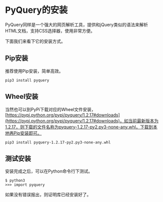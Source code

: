 # PyQuery的安装

PyQuery同样是一个强大的网页解析工具，提供和jQuery类似的语法来解析HTML文档，支持CSS选择器，使用非常方便。

下面我们来看下它的安装方式。

## Pip安装

推荐使用Pip安装，简单高效。

```
pip3 install pyquery
```

## Wheel安装

当然也可以到PyPi下载对应的Wheel文件安装，[https://pypi.python.org/pypi/pyquery/1.2.17#downloads](https://pypi.python.org/pypi/pyquery/1.2.17#downloads)，如当前最新版本为1.2.17，则下载的文件名称为pyquery-1.2.17-py2.py3-none-any.whl，下载到本地再Pip安装即可。

```
pip3 install pyquery-1.2.17-py2.py3-none-any.whl 
```

## 测试安装

安装完成之后，可以在Python命令行下测试。

```
$ python3
>>> import pyquery
```

如果没有错误报出，则证明库已经安装好了。